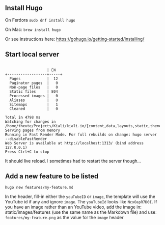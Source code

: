 ## Install Hugo

On Ferdora
```sudo dnf install hugo```

On Mac:
```brew install hugo```

Or see instructions here: https://gohugo.io/getting-started/installing/

## Start local server

```$ hugo serve

                   | EN
+------------------+-----+
  Pages            |  12
  Paginator pages  |   0
  Non-page files   |   0
  Static files     | 804
  Processed images |   0
  Aliases          |   0
  Sitemaps         |   1
  Cleaned          |   0

Total in 4798 ms
Watching for changes in /home/theute/Projects/Kiali/kiali.io/{content,data,layouts,static,themes}
Serving pages from memory
Running in Fast Render Mode. For full rebuilds on change: hugo server --disableFastRender
Web Server is available at http://localhost:1313/ (bind address 127.0.0.1)
Press Ctrl+C to stop
```

It should live reload. I sometimes had to restart the server though...

## Add a new feature to be listed
```hugo new features/my-feature.md```

In the header, fill-in either the `youTubeID` or `image`, the template will use the YouTube id if any and ignore `image`. The `youTubeId` looks like `NcxOapR7D0I`.
If you have an image rather than an YouTube video, add the image in: static/images/features (use the same name as the Markdown file) and use: `features/my-feature.png` as the value for the `image` header
